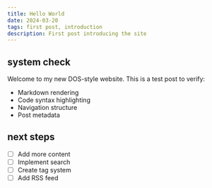 ```yaml
---
title: Hello World
date: 2024-03-20
tags: first post, introduction
description: First post introducing the site
---
```


<section>

## system check
Welcome to my new DOS-style website. This is a test post to verify:

- Markdown rendering
- Code syntax highlighting
- Navigation structure
- Post metadata

</section>

<section>

## next steps
- [ ] Add more content
- [ ] Implement search
- [ ] Create tag system
- [ ] Add RSS feed

</section> 